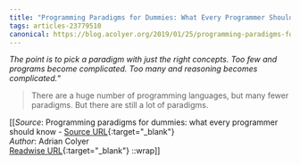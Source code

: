 ```yaml
---
title: "Programming Paradigms for Dummies: What Every Programmer Should Know (465101350)"
tags: articles-23779510
canonical: https://blog.acolyer.org/2019/01/25/programming-paradigms-for-dummies-what-every-programmer-should-know/
---
```


*The point is to pick a paradigm with just the right concepts. Too few and programs become complicated. Too many and reasoning becomes complicated.*“

> There are a huge number of programming languages, but many fewer paradigms. But there are still a lot of paradigms.


[[_Source_: Programming paradigms for dummies: what every programmer should know - [Source URL](https://blog.acolyer.org/2019/01/25/programming-paradigms-for-dummies-what-every-programmer-should-know/){:target="_blank"}<br>
_Author_: Adrian Colyer<br>
[Readwise URL](https://readwise.io/open/465101350){:target="_blank"}
::wrap]]